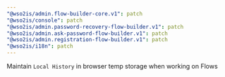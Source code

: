 ```yaml
---
"@wso2is/admin.flow-builder-core.v1": patch
"@wso2is/console": patch
"@wso2is/admin.password-recovery-flow-builder.v1": patch
"@wso2is/admin.ask-password-flow-builder.v1": patch
"@wso2is/admin.registration-flow-builder.v1": patch
"@wso2is/i18n": patch
---
```


Maintain `Local History` in browser temp storage when working on Flows
